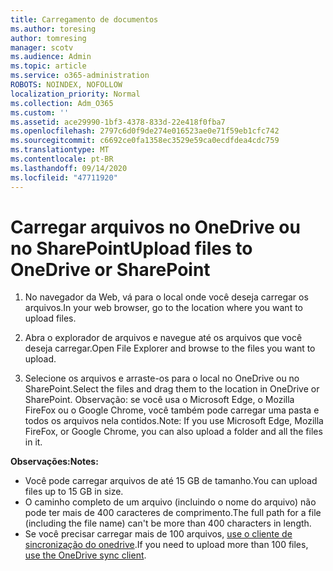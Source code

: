 ```yaml
---
title: Carregamento de documentos
ms.author: toresing
author: tomresing
manager: scotv
ms.audience: Admin
ms.topic: article
ms.service: o365-administration
ROBOTS: NOINDEX, NOFOLLOW
localization_priority: Normal
ms.collection: Adm_O365
ms.custom: ''
ms.assetid: ace29990-1bf3-4378-833d-22e418f0fba7
ms.openlocfilehash: 2797c6d0f9de274e016523ae0e71f59eb1cfc742
ms.sourcegitcommit: c6692ce0fa1358ec3529e59ca0ecdfdea4cdc759
ms.translationtype: MT
ms.contentlocale: pt-BR
ms.lasthandoff: 09/14/2020
ms.locfileid: "47711920"
---
```

# <a name="upload-files-to-onedrive-or-sharepoint"></a><span data-ttu-id="6a2a9-102">Carregar arquivos no OneDrive ou no SharePoint</span><span class="sxs-lookup"><span data-stu-id="6a2a9-102">Upload files to OneDrive or SharePoint</span></span>

1. <span data-ttu-id="6a2a9-103">No navegador da Web, vá para o local onde você deseja carregar os arquivos.</span><span class="sxs-lookup"><span data-stu-id="6a2a9-103">In your web browser, go to the location where you want to upload files.</span></span>
    
2. <span data-ttu-id="6a2a9-104">Abra o explorador de arquivos e navegue até os arquivos que você deseja carregar.</span><span class="sxs-lookup"><span data-stu-id="6a2a9-104">Open File Explorer and browse to the files you want to upload.</span></span>
    
3. <span data-ttu-id="6a2a9-105">Selecione os arquivos e arraste-os para o local no OneDrive ou no SharePoint.</span><span class="sxs-lookup"><span data-stu-id="6a2a9-105">Select the files and drag them to the location in OneDrive or SharePoint.</span></span> <span data-ttu-id="6a2a9-106">Observação: se você usa o Microsoft Edge, o Mozilla FireFox ou o Google Chrome, você também pode carregar uma pasta e todos os arquivos nela contidos.</span><span class="sxs-lookup"><span data-stu-id="6a2a9-106">Note: If you use Microsoft Edge, Mozilla FireFox, or Google Chrome, you can also upload a folder and all the files in it.</span></span>
    
<span data-ttu-id="6a2a9-107">**Observações:**</span><span class="sxs-lookup"><span data-stu-id="6a2a9-107">**Notes:**</span></span>

- <span data-ttu-id="6a2a9-108">Você pode carregar arquivos de até 15 GB de tamanho.</span><span class="sxs-lookup"><span data-stu-id="6a2a9-108">You can upload files up to 15 GB in size.</span></span> 
- <span data-ttu-id="6a2a9-109">O caminho completo de um arquivo (incluindo o nome do arquivo) não pode ter mais de 400 caracteres de comprimento.</span><span class="sxs-lookup"><span data-stu-id="6a2a9-109">The full path for a file (including the file name) can't be more than 400 characters in length.</span></span> 
- <span data-ttu-id="6a2a9-110">Se você precisar carregar mais de 100 arquivos, [use o cliente de sincronização do onedrive](https://go.microsoft.com/fwlink/?linkid=866427).</span><span class="sxs-lookup"><span data-stu-id="6a2a9-110">If you need to upload more than 100 files, [use the OneDrive sync client](https://go.microsoft.com/fwlink/?linkid=866427).</span></span> 
  

